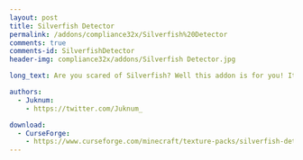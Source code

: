 ```yaml
---
layout: post
title: Silverfish Detector
permalink: /addons/compliance32x/Silverfish%20Detector
comments: true
comments-id: SilverfishDetector
header-img: compliance32x/addons/Silverfish Detector.jpg

long_text: Are you scared of Silverfish? Well this addon is for you! It will prevent you from mining infested stones! <br> <strong>This pack will works with any resolution!</strong>

authors:
  - Juknum:
    - https://twitter.com/Juknum_

download:
  - CurseForge:
    - https://www.curseforge.com/minecraft/texture-packs/silverfish-detector/files
---
```

